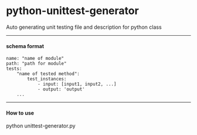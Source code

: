 # python-unittest-generator
Auto generating unit testing file and description for python class

******

#### schema format

```
name: "name of module"
path: "path for module"
tests:
    "name of tested method":
        test_instances:
            - input: [input1, input2, ...]
            - output: 'output'
    ...
```


******

#### How to use

python unittest-generator.py


